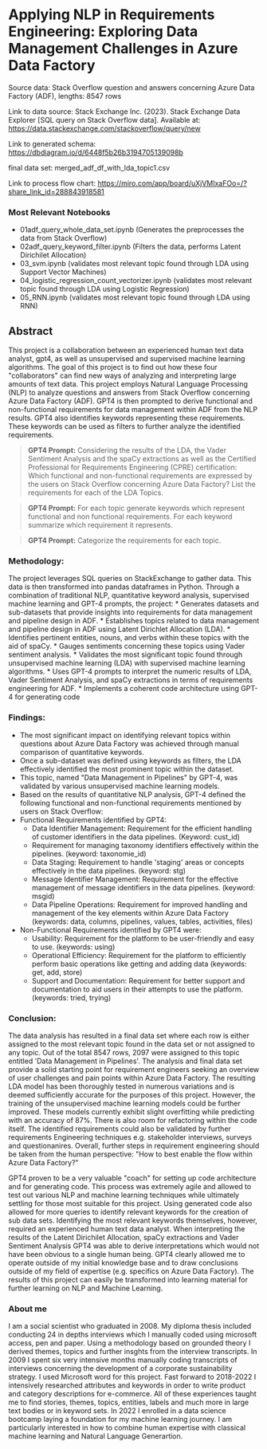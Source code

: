# Applying NLP in Requirements Engineering: Exploring Data Management Challenges in Azure Data Factory

Source data: Stack Overflow question and answers concerning Azure Data Factory (ADF), lengths: 8547 rows

Link to data source: 
Stack Exchange Inc. (2023). Stack Exchange Data Explorer [SQL query on Stack Overflow data]. Available at: https://data.stackexchange.com/stackoverflow/query/new

Link to generated schema: https://dbdiagram.io/d/6448f5b26b3194705139098b

final data set: merged_adf_df_with_lda_topic1.csv

Link to process flow chart: https://miro.com/app/board/uXjVMIxaFOo=/?share_link_id=288843918581

### Most Relevant Notebooks
* 01adf_query_whole_data_set.ipynb (Generates the preprocesses the data from Stack Overflow)
* 02adf_query_keyword_filter.ipynb (Filters the data, performs Latent Dirichilet Allocation)
* 03_svm.ipynb (validates most relevant topic found through LDA using Support Vector Machines)
* 04_logistic_regression_count_vectorizer.ipynb (validates most relevant topic found through LDA using Logistic Regression)
* 05_RNN.ipynb (validates most relevant topic found through LDA using RNN)

## Abstract
This project is a collaboration between an experienced human text data analyst, gpt4, as well as unsupervised and supervised machine learning algorithms. The goal of this project is to find out how these four "collaborators" can find new ways of analyzing and interpreting large amounts of text data. This project employs Natural Language Processing (NLP) to analyze questions and answers from Stack Overflow concerning Azure Data Factory (ADF). GPT4 is then prompted to derive functional and non-functional requirements for data management within ADF from the NLP results. GPT4 also identifies keywords representing these requirements. These keywords can be used as filters to further analyze the identified requirements.  

> **GPT4 Prompt:** Considering the results of the LDA, the Vader Sentiment Analysis and the spaCy extractions as well as the Certified Professional for Requirements Engineering (CPRE) certification: Which functional and non-functional requirements are expressed by the users on Stack Overflow concerning Azure Data Factory? List the requirements for each of the LDA Topics.

> **GPT4 Prompt:** For each topic generate keywords which represent functional and non functional requirements. For each keyword summarize which requirement it represents.

> **GPT4 Prompt:** Categorize the requirements for each topic.

### Methodology: 
The project leverages SQL queries on StackExchange to gather data. This data is then transformed into pandas dataframes in Python. Through a combination of traditional NLP, quantitative keyword analysis, supervised machine learning and GPT-4 prompts, the project:
    * Generates datasets and sub-datasets that provide insights into requirements for data management and pipeline design in ADF.
    * Establishes topics related to data management and pipeline design in ADF using Latent Dirichlet Allocation (LDA).
    * Identifies pertinent entities, nouns, and verbs within these topics with the aid of spaCy.
    * Gauges sentiments concerning these topics using Vader sentiment analysis.
    * Validates the most significant topic found through unsupervised machine learning (LDA) with supervised machine learning algorithms.
    * Uses GPT-4 prompts to interpret the numeric results of LDA, Vader Sentiment Analysis, and spaCy extractions in terms of requirements engineering for ADF.
    * Implements a coherent code architecture using GPT-4 for generating code 

### Findings:
* The most significant impact on identifying relevant topics within questions about Azure Data Factory was achieved through manual comparison of quantitative keywords.
* Once a sub-dataset was defined using keywords as filters, the LDA effectively identified the most prominent topic within the dataset.
* This topic, named "Data Management in Pipelines" by GPT-4, was validated by various unsupervised machine learning models.
* Based on the results of quantitative NLP analysis, GPT-4 defined the following functional and non-functional requirements mentioned by users on Stack Overflow:
* Functional Requirements identified by GPT4: 
    * Data Identifier Management: Requirement for the efficient handling of customer identifiers in the data pipelines. (Keyword: cust_id)
    * Requirement for managing taxonomy identifiers effectively within the pipelines. (keyword: taxonomie_id)
    * Data Staging: Requirement to handle 'staging' areas or concepts effectively in the data pipelines. (keyword: stg)
    * Message Identifier Management: Requirement for the effective management of message identifiers in the data pipelines. (keyword: msgid)
    * Data Pipeline Operations: Requirement for improved handling and management of the key elements within Azure Data Factory (keywords: data, columns, pipelines, values, tables, activities, files)
* Non-Functional Requirements identified by GPT4 were: 
    * Usability: Requirement for the platform to be user-friendly and easy to use. (keywords: using)
    * Operational Efficiency: Requirement for the platform to efficiently perform basic operations like getting and adding data (keywords: get, add, store)
    * Support and Documentation: Requirement for better support and documentation to aid users in their attempts to use the platform. (keywords: tried, trying)

### Conclusion: 
The data analysis has resulted in a final data set where each row is either assigned to the most relevant topic found in the data set or not assigned to any topic. Out of the total 8547 rows, 2097 were assigned to this topic entitled 'Data Management in Pipelines'. The analysis and final data set provide a solid starting point for requirement engineers seeking an overview of user challenges and pain points within Azure Data Factory. The resulting LDA model has been thoroughly tested in numerous variations and is deemed sufficiently accurate for the purposes of this project. However, the training of the unsupervised machine learning models could be further improved. These models currently exhibit slight overfitting while predicting with an accuracy of 87%. There is also room for refactoring within the code itself. The identified requirements could also be validated by further requirements Engineering techniques e.g. stakeholder interviews, surveys and questionanires. Overall, further steps in requirement engineering should be taken from the human perspective: "How to best enable the flow within Azure Data Factory?"   

GPT4 proven to be a very valuable "coach" for setting up code architecture and for generating code. This process was extremely agile and allowed to test out various NLP and machine learning techniques while ultimately  settling for those most suitable for this project. Using generated code also allowed for more queries to identify relevant keywords for the creation of sub data sets. Identifying the most relevant keywords themselves, however, required an experienced human text data analyst. When interpreting the results of the Latent Dirichilet Allocation, spaCy extractions and Vader Sentiment Analysis GPT4 was able to derive interpretations which would not have been obvious to a single human being. GPT4 clearly allowed me to operate outside of my initial knowledge base and to draw conclusions outside of my field of expertise (e.g. specifics on Azure Data Factory). The results of this project can easily be transformed into learning material for further learning on NLP and Machine Learning.

### About me

I am a social scientist who graduated in 2008. My diploma thesis included conducting 24 in depths interviews which I manually coded using microsoft access, pen and paper. Using a methodology based on grounded theory I derived themes, topics and further insghts from the interview transcripts. In 2009 I spent six very intensive months manually coding transcripts of interviews concerning the development of a corporate sustainability strategy. I used Microsoft word for this project. Fast forward to 2018-2022 I intensively researched attributes and keywords in order to write product and category descriptions for e-commerce. All of these experiences taught me to find stories, themes, topics, entities, labels and much more in large text bodies or in keyword sets. In 2022 I enrolled in a data science bootcamp laying a foundation for my machine learning journey. I am particularly interested in how to combine human expertise with classical machine learning and Natural Language Generartion.
